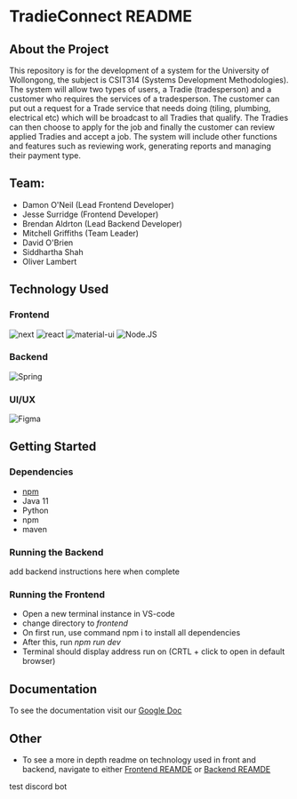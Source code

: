 # TradieConnect README

## About the Project
This repository is for the development of a system for the University of Wollongong, the subject is CSIT314 (Systems Development Methodologies). The system will allow two types of users, a Tradie (tradesperson) and a customer who requires the services of a tradesperson. The customer can put out a request for a Trade service that needs doing (tiling, plumbing, electrical etc) which will be broadcast to all Tradies that qualify. The Tradies can then choose to apply for the job and finally the customer can review applied Tradies and accept a job. The system will include other functions and features such as reviewing work, generating reports and managing their payment type.

## Team:
- Damon O'Neil (Lead Frontend Developer)
- Jesse Surridge (Frontend Developer)
- Brendan Aldrton (Lead Backend Developer)
- Mitchell Griffiths (Team Leader)
- David O'Brien 
- Siddhartha Shah
- Oliver Lambert

## Technology Used
### Frontend
![next](https://img.shields.io/badge/Next-000000?style=for-the-badge&logo=nextdotjs&logoColor=FFFFFF)
![react](https://img.shields.io/badge/React-20232A?style=for-the-badge&logo=react&logoColor=61DAFB)
![material-ui](https://img.shields.io/badge/Material_UI-0081CB?style=for-the-badge&logo=mui&logoColor=white)
![Node.JS](https://img.shields.io/badge/Node.js-43853D?style=for-the-badge&logo=node.js&logoColor=white)

### Backend
![Spring](https://img.shields.io/badge/Spring-6DB33F?style=for-the-badge&logo=spring&logoColor=white)

### UI/UX
![Figma](https://img.shields.io/badge/Figma-F24E1E?style=for-the-badge&logo=figma&logoColor=white)

## Getting Started

### Dependencies
* [npm](https://docs.npmjs.com/downloading-and-installing-node-js-and-npm)
* Java 11
* Python
* npm
* maven

### Running the Backend
add backend instructions here when complete

### Running the Frontend
* Open a new terminal instance in VS-code
* change directory to *frontend* 
* On first run, use command npm i to install all dependencies
* After this, run *npm run dev*
* Terminal should display address run on (CRTL + click to open in default browser)

## Documentation
To see the documentation visit our [Google Doc](https://docs.google.com/document/d/1PS9mC8sOwt8EZZLfs-ami2DYGCWrlpeQ2m_ioBLnk88/edit#heading=h.sjnh6yl2tkrf)

## Other
* To see a more in depth readme on technology used in front and backend, navigate to either [Frontend REAMDE](https://github.com/damonDevelops/csit314-TradieConnect/blob/main/frontend/README.md) or [Backend REAMDE](https://github.com/damonDevelops/csit314-TradieConnect/blob/main/backend/README.md)

test  discord bot
